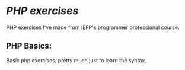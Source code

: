 # <em>PHP exercises</em>
PHP exercises I've made from IEFP's programmer professional course.

## PHP Basics:
Basic php exercises, pretty much just to learn the syntax.
